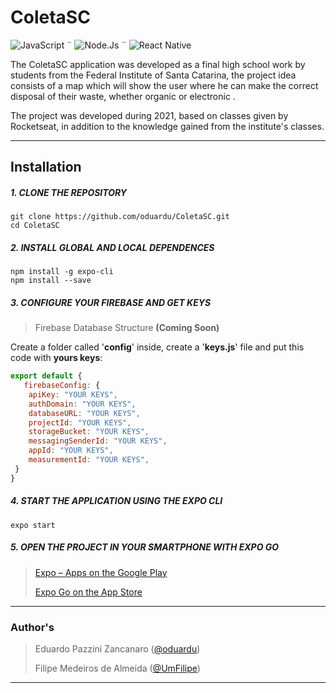 # ColetaSC

 ![JavaScript](https://img.shields.io/badge/JavaScript-323330?style=for-the-badge&logo=javascript&logoColor=F7DF1E) ¨ ![Node.Js](https://img.shields.io/badge/Node.js-43853D?style=for-the-badge&logo=node.js&logoColor=white)              ¨  ![React Native](https://img.shields.io/badge/React_Native-20232A?style=for-the-badge&logo=react&logoColor=61DAFB)

The ColetaSC application was developed as a final high school work by students from the Federal Institute of Santa Catarina, the project idea consists of a map which will show the user where he can make the correct disposal of their waste, whether organic or electronic .

The project was developed during 2021, based on classes given by Rocketseat, in addition to the knowledge gained from the institute's classes.
___
## Installation 
##### 1. CLONE THE REPOSITORY 
	git clone https://github.com/oduardu/ColetaSC.git
	cd ColetaSC
##### 2. INSTALL GLOBAL AND LOCAL DEPENDENCES 
	npm install -g expo-cli
	npm install --save
##### 3. CONFIGURE YOUR FIREBASE AND GET KEYS
> Firebase Database Structure **(Coming Soon)**

Create a folder called '**config**' inside, create a '**keys.js**' file and put this code with **yours keys**:
```javascript
export default {
   firebaseConfig: {
	apiKey: "YOUR KEYS",
	authDomain: "YOUR KEYS",
	databaseURL: "YOUR KEYS",
	projectId: "YOUR KEYS",
	storageBucket: "YOUR KEYS",
	messagingSenderId: "YOUR KEYS",
	appId: "YOUR KEYS",
	measurementId: "YOUR KEYS",
 }
}
```
##### 4. START THE APPLICATION USING THE EXPO CLI
	expo start
##### 5. OPEN THE PROJECT IN YOUR SMARTPHONE WITH EXPO GO
> [Expo – Apps on the Google Play](https://play.google.com/store/apps/details?id=host.exp.exponent)
> 
> [Expo Go on the App Store](https://apps.apple.com/us/app/expo-go/id982107779)

___

### Author's

> Eduardo Pazzini Zancanaro ([@oduardu](https://github.com/oduardu "Github: Eduardo Pazzini Zancanaro"))
> 
> Filipe Medeiros de Almeida ([@UmFilipe](https://github.com/UmFilipe "Github: Filipe Medeiros de Almeida"))
___
